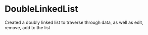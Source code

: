 # DoubleLinkedList
Created a doubly linked list to traverse through data, as well as edit, remove, add to the list
